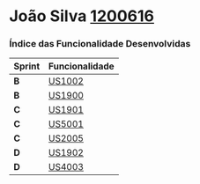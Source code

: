 **João Silva [1200616](./)** 
===============================


### Índice das Funcionalidade Desenvolvidas ###


| Sprint | Funcionalidade     |
|--------|--------------------|
| **B**  | [US1002](US1002/ProcessoEngenhariaFuncionalidade) |
| **B**  | [US1900]() |
| **C**  | [US1901](US1901/ProcessoEngenhariaFuncionalidade) |
| **C**  | [US5001](US5001/ProcessoEngenhariaFuncionalidade) |
| **C**  | [US2005](../1191606/SprintC/US2005/ProcessoEngenhariaFuncionalidade)  |
| **D**  | [US1902](US1902/ProcessoEngenhariaFuncionalidade) |
| **D**  | [US4003](US4003/ProcessoEngenhariaFuncionalidade) |
